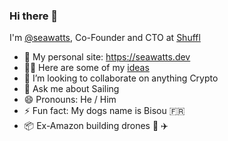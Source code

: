 ### Hi there 👋

I'm [@seawatts](https://twitter.com/seawatts), Co-Founder and CTO at [Shuffl](https://shuffl.ai)

- 🔭 My personal site: https://seawatts.dev
- 🧑‍💻 Here are some of my [ideas](https://github.com/seawatts/ideas)
- 👯 I’m looking to collaborate on anything Crypto 
- 💬 Ask me about Sailing
- 😄 Pronouns: He / Him
- ⚡ Fun fact: My dogs name is Bisou 🇫🇷
- 📦 Ex-Amazon building drones 🤖 ✈️
